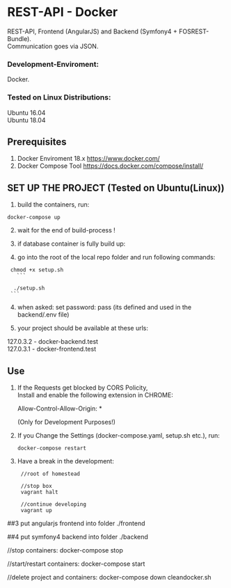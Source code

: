 # REST-API - Docker

REST-API, Frontend (AngularJS) and Backend (Symfony4 + FOSREST-Bundle).  
Communication goes via JSON.  

### Development-Enviroment:  
Docker.  
  
### Tested on Linux Distributions:  
Ubuntu 16.04  
Ubuntu 18.04  


## Prerequisites

1. Docker Enviroment 18.x <https://www.docker.com/>  
2. Docker Compose Tool  <https://docs.docker.com/compose/install/>


## SET UP THE PROJECT (Tested on Ubuntu(Linux))

1. build the containers, run:  
  ```
  docker-compose up  
  ```
2. wait for the end of build-process !
  
3. if database container is fully build up:  
  1. go into the root of the local repo folder and run following commands:
  ```  
   chmod +x setup.sh
     ```  
   ```
      ./setup.sh  
     ```  

4. when asked: set password: pass (its defined and used in the backend/.env file)
 
4. your project should be available at these urls:  
  
  127.0.3.2  - docker-backend.test  
  127.0.3.1 - docker-frontend.test  



## Use 

1. If the Requests get blocked by CORS Policity,  
   Install and enable the following extension in CHROME:  

   Allow-Control-Allow-Origin: *  

   (Only for Development Purposes!)

2. If you Change the Settings (docker-compose.yaml, setup.sh etc.), run:  
   ```  
   docker-compose restart
   ```  
3. Have a break in the development:
  
   ```  
    //root of homestead 
    
    //stop box  
    vagrant halt
    
    //continue developing  
    vagrant up  
   ```


##3 put angularjs frontend into folder ./frontend

##4 put symfony4 backend into folder ./backend

//stop containers:
docker-compose stop

//start/restart containers:
docker-compose start

//delete project and containers:
docker-compose down
cleandocker.sh
